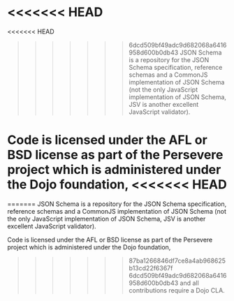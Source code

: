 <<<<<<< HEAD
=======
<<<<<<< HEAD
>>>>>>> 6dcd509bf49adc9d682068a6416958d600b0db43
JSON Schema is a repository for the JSON Schema specification, reference schemas and a CommonJS implementation of JSON Schema (not the only JavaScript implementation of JSON Schema, JSV is another excellent JavaScript validator).

Code is licensed under the AFL or BSD license as part of the Persevere 
project which is administered under the Dojo foundation,
<<<<<<< HEAD
=======
=======
JSON Schema is a repository for the JSON Schema specification, reference schemas and a CommonJS implementation of JSON Schema (not the only JavaScript implementation of JSON Schema, JSV is another excellent JavaScript validator).

Code is licensed under the AFL or BSD license as part of the Persevere 
project which is administered under the Dojo foundation,
>>>>>>> 87ba1266846df7ce8a4ab968625b13cd22f6367f
>>>>>>> 6dcd509bf49adc9d682068a6416958d600b0db43
and all contributions require a Dojo CLA.